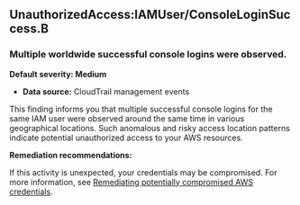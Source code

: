 

UnauthorizedAccess:IAMUser/ConsoleLoginSuccess.B
------------------------------------------------

### Multiple worldwide successful console logins were observed.

**Default severity: Medium**

* **Data source:** CloudTrail management events

This finding informs you that multiple successful console logins for the same IAM user were observed around the same time in various geographical locations. Such anomalous and risky access location patterns indicate potential unauthorized access to your AWS resources.

**Remediation recommendations:**

If this activity is unexpected, your credentials may be compromised. For more information, see [Remediating potentially compromised AWS credentials](https://docs.aws.amazon.com/guardduty/latest/ug/compromised-creds.html).

